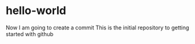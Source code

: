 # hello-world
Now I am going to create a commit
This is the initial repository to getting started with github
